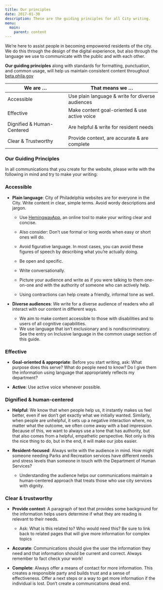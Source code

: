 ```yaml
---
title: Our principles
date: 2017-01-30
description: These are the guiding principles for all City writing.
menu:
  main:
    parent: content
---
```


We’re here to assist people in becoming empowered residents of the city. We do this through the design of the digital experience, but also through the language we use to communicate with the public and with each other. 

**Our guiding principles**
along with standards for formatting, punctuation, and common usage, will help  us maintain consistent content throughout [beta.phila.gov](www.beta.phila.gov) 

We are … | That means we … 
------------ | ---------------------------- 
Accessible | Use plain language & write for diverse audiences 
Effective | Make content goal-oriented & use active voice 
Dignified & Human-Centered | Are helpful & write for resident needs
Clear & Trustworthy|Provide context, are accurate & are complete 

### Our Guiding Principles

In all communications that you create for the website, please write with the following in mind and try to make your writing: 

### Accessible


* **Plain language**: City of Philadelphia websites are for everyone in the City. Write content in clear, simple terms. Avoid wordy descriptions and jargon. 

  * Use [HemingwayApp](http://www.hemingwayapp.com/), an online tool to make your writing clear and concise. 

  * Also consider: Don’t use formal or long words when easy or short ones will do. 

  * Avoid figurative language. In most cases, you can avoid these figures of speech by describing what you’re actually doing.
 
  * Be open and specific.
  * Write conversationally. 

  * Picture your audience and write as if you were talking to them one-on-one and with the authority of someone who can actively help. 
  * Using contractions can help create a friendly, informal tone as well. 

* **Diverse audiences**: We write for a diverse audience of readers who all interact with our content in different ways. 

  * We aim to make content accessible to those with disabilities and to users of all cognitive capabilities. 
  * We use language that isn’t exclusionary and is nondiscriminatory. See the entry on Inclusive language in the common usage section of this guide.

### Effective

* **Goal-oriented & appropriate**: 
Before you start writing, ask: What purpose does this serve? What do people need to know? Do I give them the information using language that appropriately reflects my department? 

* **Active**: Use active voice whenever possible. 

### Dignified & human-centered

* **Helpful**: We know that when people help us, it instantly makes us feel better, even if we don’t get exactly what we initially wanted. Similarly, when people are unhelpful, it sets up a negative interaction where, no matter what the outcome, we often come away with a bad impression. Because of this, we want to always use a tone that has authority, but that also comes from a helpful, empathetic perspective. Not only is this the nice thing to do, but in the end, it will make our jobs easier.

* **Resident-focused**: Always write with the audience in mind. How might someone needing Parks and Recreation services have different needs and stress levels than someone in touch with the Department of Human Services? 
   * Understanding the audience helps our communications maintain a human-centered approach that treats those who use city services with dignity. 

### Clear & trustworthy

* **Provide context**: A paragraph of text that provides some background for the information helps users determine if what they are reading is relevant to their needs. 
   * Ask: What is this related to? Who would need this? Be sure to link back to related pages that will give more information for complex topics

* **Accurate**: Communications should give the user the information they need and that information should be current and correct. Always remember to fact check your work!

* **Complete**: Always offer a means of contact for more information. This creates a responsible party and builds trust and a sense of effectiveness. Offer a next steps or a way to get more information if the individual  is lost. Don’t create a communications dead end. 
